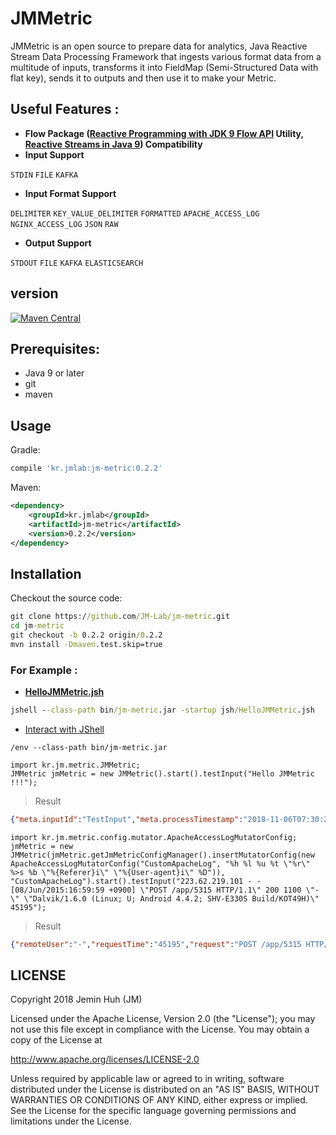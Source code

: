 JMMetric
========
JMMetric is an open source to prepare data for analytics, Java Reactive Stream Data Processing Framework that ingests various format data from a multitude of inputs, transforms it into FieldMap (Semi-Structured Data with flat key), sends it to outputs and then use it to make your Metric.

## Useful Features  :
* **Flow Package ([Reactive Programming with JDK 9 Flow API](https://community.oracle.com/docs/DOC-1006738) Utility, [Reactive Streams 
in Java 9](https://dzone.com/articles/reactive-streams-in-java-9)) 
Compatibility**
* **Input Support**

`STDIN` `FILE` `KAFKA`
* **Input Format Support**

`DELIMITER` `KEY_VALUE_DELIMITER` `FORMATTED` `APACHE_ACCESS_LOG` `NGINX_ACCESS_LOG` `JSON` `RAW`
* **Output Support**

`STDOUT` `FILE` `KAFKA` `ELASTICSEARCH`

## version
[![Maven Central](https://maven-badges.herokuapp.com/maven-central/kr.jmlab/jm-metric/badge.svg)](http://search.maven.org/#artifactdetails%7Ckr.jmlab%7Cjm-metric%7C0.2.2%7Cjar)

## Prerequisites:
* Java 9 or later
* git
* maven 

## Usage
Gradle:
```groovy
compile 'kr.jmlab:jm-metric:0.2.2'
```
Maven:
```xml
<dependency>
    <groupId>kr.jmlab</groupId>
    <artifactId>jm-metric</artifactId>
    <version>0.2.2</version>
</dependency>
```

## Installation
Checkout the source code:
```cmd
git clone https://github.com/JM-Lab/jm-metric.git
cd jm-metric
git checkout -b 0.2.2 origin/0.2.2
mvn install -Dmaven.test.skip=true
```
### For Example :
- **[HelloJMMetric.jsh](https://github.com/JM-Lab/jm-metric/tree/master/jsh/HelloJMMetric.jsh)**
```cmd
jshell --class-path bin/jm-metric.jar -startup jsh/HelloJMMetric.jsh
```
- [Interact with JShell](https://docs.oracle.com/javase/9/jshell/)
```jshell
/env --class-path bin/jm-metric.jar

import kr.jm.metric.JMMetric;
JMMetric jmMetric = new JMMetric().start().testInput("Hello JMMetric !!!");
```
> Result
```json
{"meta.inputId":"TestInput","meta.processTimestamp":"2018-11-06T07:30:20.345Z","rawData":"Hello JMMetric !!!"}
```
```jshell
import kr.jm.metric.config.mutator.ApacheAccessLogMutatorConfig;
jmMetric = new JMMetric(jmMetric.getJmMetricConfigManager().insertMutatorConfig(new ApacheAccessLogMutatorConfig("CustomApacheLog", "%h %l %u %t \"%r\" %>s %b \"%{Referer}i\" \"%{User-agent}i\" %D")), "CustomApacheLog").start().testInput("223.62.219.101 - - [08/Jun/2015:16:59:59 +0900] \"POST /app/5315 HTTP/1.1\" 200 1100 \"-\" \"Dalvik/1.6.0 (Linux; U; Android 4.4.2; SHV-E330S Build/KOT49H)\" 45195");
```
> Result
```json
{"remoteUser":"-","requestTime":"45195","request":"POST /app/5315 HTTP/1.1","referer":"-","meta.inputId":"TestInput","meta.processTimestamp":"2018-11-06T07:57:47.114Z","receivedTimestamp":"08/Jun/2015:16:59:59 +0900","remoteHost":"223.62.219.101","sizeByte":"1100","userAgent":"Dalvik/1.6.0 (Linux; U; Android 4.4.2; SHV-E330S Build/KOT49H)","remoteLogName":"-","statusCode":"200"}
```
## LICENSE
Copyright 2018 Jemin Huh (JM)

Licensed under the Apache License, Version 2.0 (the "License");
you may not use this file except in compliance with the License.
You may obtain a copy of the License at

<http://www.apache.org/licenses/LICENSE-2.0>

Unless required by applicable law or agreed to in writing, software
distributed under the License is distributed on an "AS IS" BASIS,
WITHOUT WARRANTIES OR CONDITIONS OF ANY KIND, either express or implied.
See the License for the specific language governing permissions and
limitations under the License.